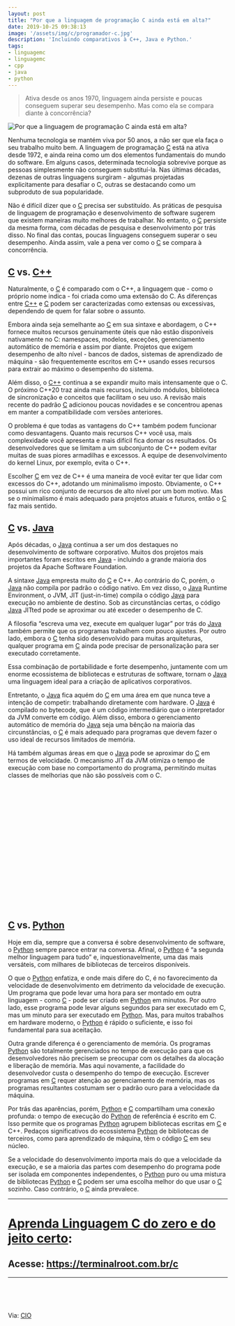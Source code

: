 ```yaml
---
layout: post
title: "Por que a linguagem de programação C ainda está em alta?"
date: 2019-10-25 09:38:13
image: '/assets/img/c/programador-c.jpg'
description: 'Incluindo comparativos à C++, Java e Python.'
tags:
- linguagemc
- linguagemc
- cpp
- java
- python
---
```


> Ativa desde os anos 1970, linguagem ainda persiste e poucas conseguem superar seu desempenho. Mas como ela se compara diante à concorrência?

![Por que a linguagem de programação C ainda está em alta?](/assets/img/c/programador-c.jpg "Por que a linguagem de programação C ainda está em alta?")

Nenhuma tecnologia se mantém viva por 50 anos, a não ser que ela faça o seu trabalho muito bem. A linguagem de programação [C](https://terminalroot.com.br/2017/01/codigo-de-linguagem-c-para-aprendizado.html) está na ativa desde 1972, e ainda reina como um dos elementos fundamentais do mundo do software. Em alguns casos, determinada tecnologia sobrevive porque as pessoas simplesmente não conseguem substituí-la. Nas últimas décadas, dezenas de outras linguagens surgiram - algumas projetadas explicitamente para desafiar o C, outras se destacando como um subproduto de sua popularidade.

Não é difícil dizer que o [C](https://terminalroot.com.br/2017/01/codigo-de-linguagem-c-para-aprendizado.html) precisa ser substituído. As práticas de pesquisa de linguagem de programação e desenvolvimento de software sugerem que existem maneiras muito melhores de trabalhar. No entanto, o [C](https://terminalroot.com.br/2017/01/codigo-de-linguagem-c-para-aprendizado.html) persiste da mesma forma, com décadas de pesquisa e desenvolvimento por trás disso. No final das contas, poucas linguagens conseguem superar o seu desempenho. Ainda assim, vale a pena ver como o [C](https://terminalroot.com.br/2017/01/codigo-de-linguagem-c-para-aprendizado.html) se compara à concorrência.

<!-- RETANGULO LARGO -->
<script async src="https://pagead2.googlesyndication.com/pagead/js/adsbygoogle.js"></script>
<!-- Informat -->
<ins class="adsbygoogle"
style="display:block"
data-ad-client="ca-pub-2838251107855362"
data-ad-slot="2327980059"
data-ad-format="auto"
data-full-width-responsive="true"></ins>
<script>
(adsbygoogle = window.adsbygoogle || []).push({});
</script> 

## [C](https://terminalroot.com.br/2017/01/codigo-de-linguagem-c-para-aprendizado.html) vs. [C++](https://terminalroot.com.br/2019/10/linguagem-de-programacao.html)

Naturalmente, o [C](https://terminalroot.com.br/2017/01/codigo-de-linguagem-c-para-aprendizado.html) é comparado com o C++, a linguagem que - como o próprio nome indica - foi criada como uma extensão do C. As diferenças entre [C++](https://terminalroot.com.br/2019/10/linguagem-de-programacao.html) e [C](https://terminalroot.com.br/2017/01/codigo-de-linguagem-c-para-aprendizado.html) podem ser caracterizadas como extensas ou excessivas, dependendo de quem for falar sobre o assunto.

Embora ainda seja semelhante ao [C](https://terminalroot.com.br/2017/01/codigo-de-linguagem-c-para-aprendizado.html) em sua sintaxe e abordagem, o C++ fornece muitos recursos genuinamente úteis que não estão disponíveis nativamente no C: namespaces, modelos, exceções, gerenciamento automático de memória e assim por diante. Projetos que exigem desempenho de alto nível - bancos de dados, sistemas de aprendizado de máquina - são frequentemente escritos em C++ usando esses recursos para extrair ao máximo o desempenho do sistema.

Além disso, o [C++](https://terminalroot.com.br/2019/10/linguagem-de-programacao.html) continua a se expandir muito mais intensamente que o C. O próximo C++20 traz ainda mais recursos, incluindo módulos, biblioteca de sincronização e conceitos que facilitam o seu uso. A revisão mais recente do padrão [C](https://terminalroot.com.br/2017/01/codigo-de-linguagem-c-para-aprendizado.html) adicionou poucas novidades e se concentrou apenas em manter a compatibilidade com versões anteriores.

O problema é que todas as vantagens do C++ também podem funcionar como desvantagens. Quanto mais recursos C++ você usa, mais complexidade você apresenta e mais difícil fica domar os resultados. Os desenvolvedores que se limitam a um subconjunto de C++ podem evitar muitas de suas piores armadilhas e excessos. A equipe de desenvolvimento do kernel Linux, por exemplo, evita o C++.

Escolher [C](https://terminalroot.com.br/2017/01/codigo-de-linguagem-c-para-aprendizado.html) em vez de C++ é uma maneira de você evitar ter que lidar com excessos do C++, adotando um minimalismo imposto. Obviamente, o C++ possui um rico conjunto de recursos de alto nível por um bom motivo. Mas se o minimalismo é mais adequado para projetos atuais e futuros, então o [C](https://terminalroot.com.br/2017/01/codigo-de-linguagem-c-para-aprendizado.html) faz mais sentido.

<!-- RETANGULO LARGO 2 -->
<script async src="//pagead2.googlesyndication.com/pagead/js/adsbygoogle.js"></script>
<ins class="adsbygoogle"
style="display:block; text-align:center;"
data-ad-layout="in-article"
data-ad-format="fluid"
data-ad-client="ca-pub-2838251107855362"
data-ad-slot="8549252987"></ins>
<script>
(adsbygoogle = window.adsbygoogle || []).push({});
</script>

## [C](https://terminalroot.com.br/2017/01/codigo-de-linguagem-c-para-aprendizado.html) vs. [Java](https://terminalroot.com.br/2019/10/jython-a-linguagem-que-mistura-java-com-python.html)

Após décadas, o [Java](https://terminalroot.com.br/2019/10/jython-a-linguagem-que-mistura-java-com-python.html) continua a ser um dos destaques no desenvolvimento de software corporativo. Muitos dos projetos mais importantes foram escritos em [Java](https://terminalroot.com.br/2019/10/jython-a-linguagem-que-mistura-java-com-python.html) - incluindo a grande maioria dos projetos da Apache Software Foundation.

A sintaxe [Java](https://terminalroot.com.br/2019/10/jython-a-linguagem-que-mistura-java-com-python.html) empresta muito do [C](https://terminalroot.com.br/2017/01/codigo-de-linguagem-c-para-aprendizado.html) e C++. Ao contrário do C, porém, o [Java](https://terminalroot.com.br/2019/10/jython-a-linguagem-que-mistura-java-com-python.html) não compila por padrão o código nativo. Em vez disso, o [Java](https://terminalroot.com.br/2019/10/jython-a-linguagem-que-mistura-java-com-python.html) Runtime Environment, o JVM, JIT (just-in-time) compila o código [Java](https://terminalroot.com.br/2019/10/jython-a-linguagem-que-mistura-java-com-python.html) para execução no ambiente de destino. Sob as circunstâncias certas, o código [Java](https://terminalroot.com.br/2019/10/jython-a-linguagem-que-mistura-java-com-python.html) JITted pode se aproximar ou até exceder o desempenho de C.

A filosofia “escreva uma vez, execute em qualquer lugar” por trás do [Java](https://terminalroot.com.br/2019/10/jython-a-linguagem-que-mistura-java-com-python.html) também permite que os programas trabalhem com pouco ajustes. Por outro lado, embora o [C](https://terminalroot.com.br/2017/01/codigo-de-linguagem-c-para-aprendizado.html) tenha sido desenvolvido para muitas arquiteturas, qualquer programa em [C](https://terminalroot.com.br/2017/01/codigo-de-linguagem-c-para-aprendizado.html) ainda pode precisar de personalização para ser executado corretamente.

Essa combinação de portabilidade e forte desempenho, juntamente com um enorme ecossistema de bibliotecas e estruturas de software, tornam o [Java](https://terminalroot.com.br/2019/10/jython-a-linguagem-que-mistura-java-com-python.html) uma linguagem ideal para a criação de aplicativos corporativos.

Entretanto, o [Java](https://terminalroot.com.br/2019/10/jython-a-linguagem-que-mistura-java-com-python.html) fica aquém do [C](https://terminalroot.com.br/2017/01/codigo-de-linguagem-c-para-aprendizado.html) em uma área em que nunca teve a intenção de competir: trabalhando diretamente com hardware. O [Java](https://terminalroot.com.br/2019/10/jython-a-linguagem-que-mistura-java-com-python.html) é compilado no bytecode, que é um código intermediário que o interpretador da JVM converte em código. Além disso, embora o gerenciamento automático de memória do [Java](https://terminalroot.com.br/2019/10/jython-a-linguagem-que-mistura-java-com-python.html) seja uma bênção na maioria das circunstâncias, o [C](https://terminalroot.com.br/2017/01/codigo-de-linguagem-c-para-aprendizado.html) é mais adequado para programas que devem fazer o uso ideal de recursos limitados de memória.

Há também algumas áreas em que o [Java](https://terminalroot.com.br/2019/10/jython-a-linguagem-que-mistura-java-com-python.html) pode se aproximar do [C](https://terminalroot.com.br/2017/01/codigo-de-linguagem-c-para-aprendizado.html) em termos de velocidade. O mecanismo JIT da JVM otimiza o tempo de execução com base no comportamento do programa, permitindo muitas classes de melhorias que não são possíveis com o C.

<!-- QUADRADO -->
<script async src="//pagead2.googlesyndication.com/pagead/js/adsbygoogle.js"></script>
<ins class="adsbygoogle"
style="display:inline-block;width:336px;height:280px"
data-ad-client="ca-pub-2838251107855362"
data-ad-slot="5351066970"></ins>
<script>
(adsbygoogle = window.adsbygoogle || []).push({});
</script>

## [C](https://terminalroot.com.br/2017/01/codigo-de-linguagem-c-para-aprendizado.html) vs. [Python](https://terminalroot.com.br/2019/10/script-basico-de-python-para-aprendizado.html)

Hoje em dia, sempre que a conversa é sobre desenvolvimento de software, o [Python](https://terminalroot.com.br/2019/10/script-basico-de-python-para-aprendizado.html) sempre parece entrar na conversa. Afinal, o [Python](https://terminalroot.com.br/2019/10/script-basico-de-python-para-aprendizado.html) é “a segunda melhor linguagem para tudo” e, inquestionavelmente, uma das mais versáteis, com milhares de bibliotecas de terceiros disponíveis.

O que o [Python](https://terminalroot.com.br/2019/10/julia-vs-python-qual-e-a-melhor-para-a-ciencia-de-dados.html) enfatiza, e onde mais difere do C, é no favorecimento da velocidade de desenvolvimento em detrimento da velocidade de execução. Um programa que pode levar uma hora para ser montado em outra linguagem - como [C](https://terminalroot.com.br/2017/01/codigo-de-linguagem-c-para-aprendizado.html) - pode ser criado em [Python](https://terminalroot.com.br/2019/10/script-basico-de-python-para-aprendizado.html) em minutos. Por outro lado, esse programa pode levar alguns segundos para ser executado em C, mas um minuto para ser executado em [Python](https://terminalroot.com.br/2019/10/script-basico-de-python-para-aprendizado.html). Mas, para muitos trabalhos em hardware moderno, o [Python](https://terminalroot.com.br/2019/10/script-basico-de-python-para-aprendizado.html) é rápido o suficiente, e isso foi fundamental para sua aceitação.

Outra grande diferença é o gerenciamento de memória. Os programas [Python](https://terminalroot.com.br/2019/10/script-basico-de-python-para-aprendizado.html) são totalmente gerenciados no tempo de execução para que os desenvolvedores não precisem se preocupar com os detalhes da alocação e liberação de memória. Mas aqui novamente, a facilidade do desenvolvedor custa o desempenho do tempo de execução. Escrever programas em [C](https://terminalroot.com.br/2017/01/codigo-de-linguagem-c-para-aprendizado.html) requer atenção ao gerenciamento de memória, mas os programas resultantes costumam ser o padrão ouro para a velocidade da máquina.

Por trás das aparências, porém, [Python](https://terminalroot.com.br/2019/10/script-basico-de-python-para-aprendizado.html) e [C](https://terminalroot.com.br/2017/01/codigo-de-linguagem-c-para-aprendizado.html) compartilham uma conexão profunda: o tempo de execução do [Python](https://terminalroot.com.br/2019/10/julia-vs-python-qual-e-a-melhor-para-a-ciencia-de-dados.html) de referência é escrito em C. Isso permite que os programas [Python](https://terminalroot.com.br/2019/10/script-basico-de-python-para-aprendizado.html) agrupem bibliotecas escritas em [C](https://terminalroot.com.br/2017/01/codigo-de-linguagem-c-para-aprendizado.html) e C++. Pedaços significativos do ecossistema [Python](https://terminalroot.com.br/2019/10/script-basico-de-python-para-aprendizado.html) de bibliotecas de terceiros, como para aprendizado de máquina, têm o código [C](https://terminalroot.com.br/2017/01/codigo-de-linguagem-c-para-aprendizado.html) em seu núcleo.

Se a velocidade do desenvolvimento importa mais do que a velocidade da execução, e se a maioria das partes com desempenho do programa pode ser isolada em componentes independentes, o [Python](https://terminalroot.com.br/2019/10/script-basico-de-python-para-aprendizado.html) puro ou uma mistura de bibliotecas [Python](https://terminalroot.com.br/2019/10/script-basico-de-python-para-aprendizado.html) e [C](https://terminalroot.com.br/2017/01/codigo-de-linguagem-c-para-aprendizado.html) podem ser uma escolha melhor do que usar o [C](https://terminalroot.com.br/2017/01/codigo-de-linguagem-c-para-aprendizado.html) sozinho. Caso contrário, o [C](https://terminalroot.com.br/2017/01/codigo-de-linguagem-c-para-aprendizado.html) ainda prevalece.

---

# [Aprenda Linguagem C do zero e do jeito certo](https://terminalroot.com.br/c):
## Acesse: <https://terminalroot.com.br/c>

---

<!-- MINI ANÚNCIO -->
<script async src="//pagead2.googlesyndication.com/pagead/js/adsbygoogle.js"></script>
<!-- Games Root -->
<ins class="adsbygoogle"
style="display:inline-block;width:336px;height:50px"
data-ad-client="ca-pub-2838251107855362"
data-ad-slot="5351066970"></ins>
<script>
(adsbygoogle = window.adsbygoogle || []).push({});
</script>

Via: [CIO](https://cio.com.br/por-que-a-linguagem-de-programacao-c-ainda-esta-em-alta/)


